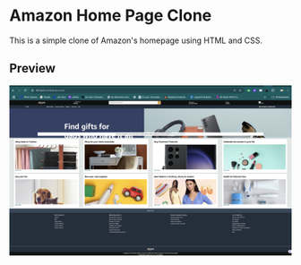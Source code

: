 # Amazon Home Page Clone

This is a simple clone of Amazon's homepage using HTML and CSS.

## Preview
![Amazon Home](./amazon_home.png)


